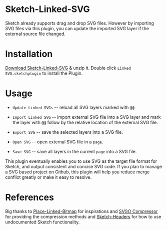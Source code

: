 # Sketch-Linked-SVG
Sketch already supports drag and drop SVG files. However by importing SVG files via this plugin, you can update the imported SVG layer if the external source file changed.


# Installation

[Download Sketch-Linked-SVG](https://github.com/66eli77/Sketch-Linked-SVG/archive/master.zip) & unzip it.
Double click `Linked SVG.sketchplugin` to install the Plugin.


# Usage

- `Update Linked SVGs` -- reload all SVG layers marked with `@@`

- `Import Linked SVG` -- import external SVG file into a SVG layer and mark the layer with `@@` follow by the relative location of the external SVG file.

- `Export SVG` -- save the selected layers into a SVG file.

- `Open SVG` -- open external SVG file in a `page`.

- `Save SVG` -- save all layers in the current `page` into a SVG file.

This plugin eventually enables you to use SVG as the target file format for Sketch, and output consistent and concise SVG code. If you plan to manage a SVG based project on Github, this plugin will help you reduce merge conflict greatly or make it easy to resolve.


# References

Big thanks to <a href="https://github.com/frankko/Place-Linked-Bitmap" target="_blank">Place-Linked-Bitmap</a> for inspirations and <a href="https://github.com/BohemianCoding/svgo-compressor" target="_blank">SVGO Compressor</a> for providing the compression methods and <a href="https://github.com/abynim/Sketch-Headers" target="_blank">Sketch-Headers</a> for how to use undocumented Sketch functionality.
